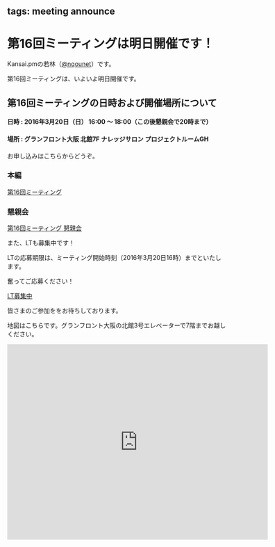 tags: meeting announce
---
# 第16回ミーティングは明日開催です！

Kansai.pmの若林（[@nqounet](https://twitter.com/nqounet)）です。

第16回ミーティングは、いよいよ明日開催です。

## 第16回ミーティングの日時および開催場所について

#### 日時 : 2016年3月20日（日） 16:00 〜 18:00（この後懇親会で20時まで）
#### 場所 : グランフロント大阪 北館7F ナレッジサロン プロジェクトルームGH

お申し込みはこちらからどうぞ。

### 本編

<a data-width="600" class="doorkeeper-registration-widget" href="https://kansai-perl-mongers.doorkeeper.jp/events/38920">第16回ミーティング</a><script src="https://widgets.doorkeeper.jp/w/widget.js"></script>

### 懇親会

<a data-width="600" class="doorkeeper-registration-widget" href="https://kansai-perl-mongers.doorkeeper.jp/events/40456">第16回ミーティング 懇親会</a><script src="https://widgets.doorkeeper.jp/w/widget.js"></script>

また、LTも募集中です！

LTの応募期限は、ミーティング開始時刻（2016年3月20日16時）までといたします。

奮ってご応募ください！

<div class="text-center">
    <a href="https://github.com/kansai-pm/issues/issues/5" class="btn btn-lg btn-primary btn-block">LT募集中</a>
</div>

皆さまのご参加ををお待ちしております。

地図はこちらです。グランフロント大阪の北館3号エレベーターで7階までお越しください。

<iframe src="https://www.google.com/maps/embed?pb=!1m18!1m12!1m3!1d104959.21057494337!2d135.42444789306074!3d34.705802162309425!2m3!1f0!2f0!3f0!3m2!1i1024!2i768!4f13.1!3m3!1m2!1s0x6000e68bfdc842eb%3A0x1a8de1d56168fdcd!2z44OK44Os44OD44K444K144Ot44Oz!5e0!3m2!1sja!2sjp!4v1454603299066" width="600" height="450" frameborder="0" style="border:0" allowfullscreen></iframe>
